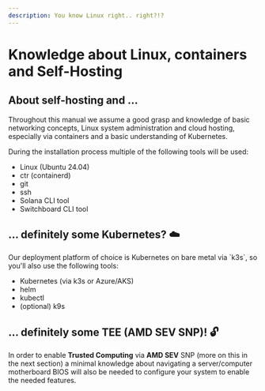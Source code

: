 ```yaml
---
description: You know Linux right.. right?!?
---
```


# Knowledge about Linux, containers and Self-Hosting

## About self-hosting and ...

Throughout this manual we assume a good grasp and knowledge of basic networking concepts, Linux system administration and cloud hosting, especially via containers and a basic understanding of Kubernetes.

During the installation process multiple of the following tools will be used:

* Linux (Ubuntu 24.04)
* ctr (containerd)
* git
* ssh
* Solana CLI tool
* Switchboard CLI tool

## ... definitely some Kubernetes? :cloud:

Our deployment platform of choice is Kubernetes on bare metal via \`k3s\`, so you'll also use the following tools:

* Kubernetes (via k3s or Azure/AKS)
* helm
* kubectl
* (optional) k9s

## ... definitely some TEE (AMD SEV SNP)! :unlock:

In order to enable **Trusted Computing** via **AMD SEV** SNP (more on this in the next section) a minimal knowledge about navigating a server/computer motherboard BIOS will also be needed to configure your system to enable the needed features.
